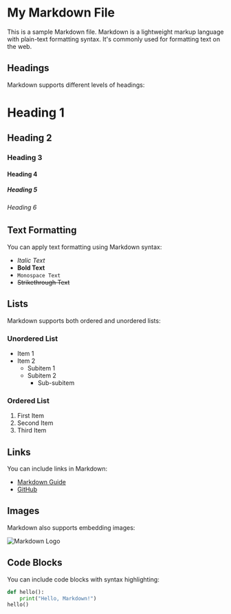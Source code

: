 # My Markdown File

This is a sample Markdown file. Markdown is a lightweight markup language with plain-text formatting syntax. It's commonly used for formatting text on the web.

## Headings

Markdown supports different levels of headings:

# Heading 1
## Heading 2
### Heading 3
#### Heading 4
##### Heading 5
###### Heading 6

## Text Formatting

You can apply text formatting using Markdown syntax:

- *Italic Text*
- **Bold Text**
- `Monospace Text`
- ~~Strikethrough Text~~

## Lists

Markdown supports both ordered and unordered lists:

### Unordered List

- Item 1
- Item 2
  - Subitem 1
  - Subitem 2
    - Sub-subitem

### Ordered List

1. First Item
2. Second Item
3. Third Item

## Links

You can include links in Markdown:

- [Markdown Guide](https://www.markdownguide.org)
- [GitHub](https://github.com)

## Images

Markdown also supports embedding images:

![Markdown Logo](https://upload.wikimedia.org/wikipedia/commons/4/48/Markdown-mark.svg)

## Code Blocks

You can include code blocks with syntax highlighting:

```python
def hello():
    print("Hello, Markdown!")
hello()
